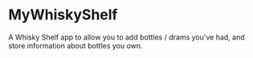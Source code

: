 # MyWhiskyShelf
A Whisky Shelf app to allow you to add bottles / drams you've had, and store information about bottles you own.

